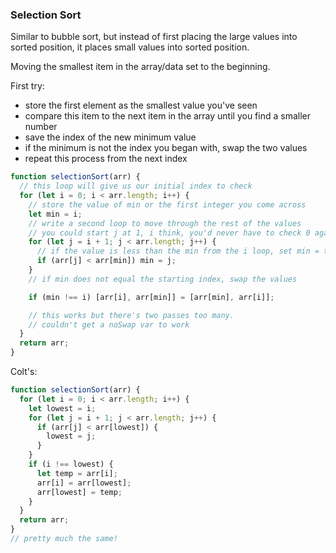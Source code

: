 ### Selection Sort

Similar to bubble sort, but instead of first placing the large values into sorted position, it places small values into sorted position.

Moving the smallest item in the array/data set to the beginning.

First try:

- store the first element as the smallest value you've seen
- compare this item to the next item in the array until you find a smaller number
- save the index of the new minimum value
- if the minimum is not the index you began with, swap the two values
- repeat this process from the next index

```javascript
function selectionSort(arr) {
  // this loop will give us our initial index to check
  for (let i = 0; i < arr.length; i++) {
    // store the value of min or the first integer you come across
    let min = i;
    // write a second loop to move through the rest of the values
    // you could start j at 1, i think, you'd never have to check 0 against 0
    for (let j = i + 1; j < arr.length; j++) {
      // if the value is less than the min from the i loop, set min = to the new index
      if (arr[j] < arr[min]) min = j;
    }
    // if min does not equal the starting index, swap the values

    if (min !== i) [arr[i], arr[min]] = [arr[min], arr[i]];

    // this works but there's two passes too many.
    // couldn't get a noSwap var to work
  }
  return arr;
}
```

Colt's:

```javascript
function selectionSort(arr) {
  for (let i = 0; i < arr.length; i++) {
    let lowest = i;
    for (let j = i + 1; j < arr.length; j++) {
      if (arr[j] < arr[lowest]) {
        lowest = j;
      }
    }
    if (i !== lowest) {
      let temp = arr[i];
      arr[i] = arr[lowest];
      arr[lowest] = temp;
    }
  }
  return arr;
}
// pretty much the same!
```
